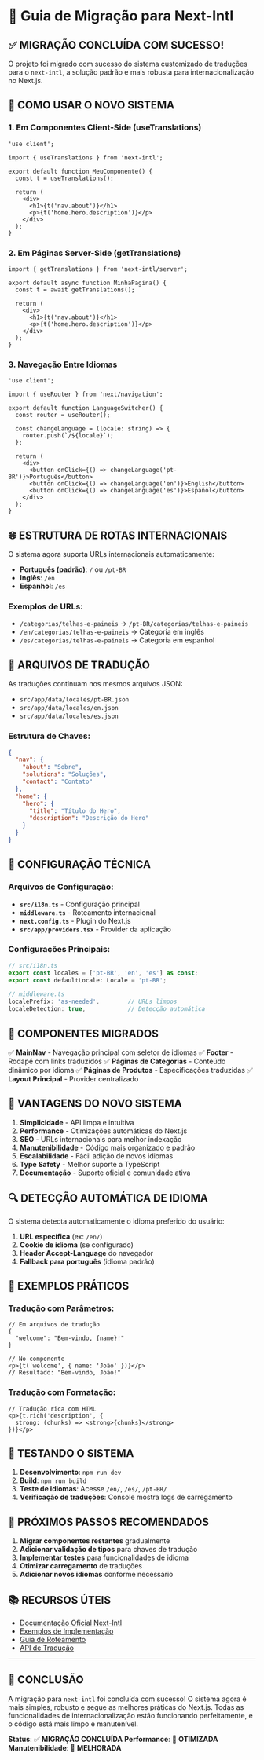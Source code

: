 # 🚀 Guia de Migração para Next-Intl

## ✅ **MIGRAÇÃO CONCLUÍDA COM SUCESSO!**

O projeto foi migrado com sucesso do sistema customizado de traduções para o `next-intl`, a solução padrão e mais robusta para internacionalização no Next.js.

## 🎯 **COMO USAR O NOVO SISTEMA**

### **1. Em Componentes Client-Side (useTranslations)**

```tsx
'use client';

import { useTranslations } from 'next-intl';

export default function MeuComponente() {
  const t = useTranslations();
  
  return (
    <div>
      <h1>{t('nav.about')}</h1>
      <p>{t('home.hero.description')}</p>
    </div>
  );
}
```

### **2. Em Páginas Server-Side (getTranslations)**

```tsx
import { getTranslations } from 'next-intl/server';

export default async function MinhaPagina() {
  const t = await getTranslations();
  
  return (
    <div>
      <h1>{t('nav.about')}</h1>
      <p>{t('home.hero.description')}</p>
    </div>
  );
}
```

### **3. Navegação Entre Idiomas**

```tsx
'use client';

import { useRouter } from 'next/navigation';

export default function LanguageSwitcher() {
  const router = useRouter();
  
  const changeLanguage = (locale: string) => {
    router.push(`/${locale}`);
  };
  
  return (
    <div>
      <button onClick={() => changeLanguage('pt-BR')}>Português</button>
      <button onClick={() => changeLanguage('en')}>English</button>
      <button onClick={() => changeLanguage('es')}>Español</button>
    </div>
  );
}
```

## 🌐 **ESTRUTURA DE ROTAS INTERNACIONAIS**

O sistema agora suporta URLs internacionais automaticamente:

- **Português (padrão)**: `/` ou `/pt-BR`
- **Inglês**: `/en`
- **Espanhol**: `/es`

### **Exemplos de URLs:**
- `/categorias/telhas-e-paineis` → `/pt-BR/categorias/telhas-e-paineis`
- `/en/categorias/telhas-e-paineis` → Categoria em inglês
- `/es/categorias/telhas-e-paineis` → Categoria em espanhol

## 📁 **ARQUIVOS DE TRADUÇÃO**

As traduções continuam nos mesmos arquivos JSON:
- `src/app/data/locales/pt-BR.json`
- `src/app/data/locales/en.json`
- `src/app/data/locales/es.json`

### **Estrutura de Chaves:**
```json
{
  "nav": {
    "about": "Sobre",
    "solutions": "Soluções",
    "contact": "Contato"
  },
  "home": {
    "hero": {
      "title": "Título do Hero",
      "description": "Descrição do Hero"
    }
  }
}
```

## 🔧 **CONFIGURAÇÃO TÉCNICA**

### **Arquivos de Configuração:**
- **`src/i18n.ts`** - Configuração principal
- **`middleware.ts`** - Roteamento internacional
- **`next.config.ts`** - Plugin do Next.js
- **`src/app/providers.tsx`** - Provider da aplicação

### **Configurações Principais:**
```typescript
// src/i18n.ts
export const locales = ['pt-BR', 'en', 'es'] as const;
export const defaultLocale: Locale = 'pt-BR';

// middleware.ts
localePrefix: 'as-needed',        // URLs limpos
localeDetection: true,            // Detecção automática
```

## 📱 **COMPONENTES MIGRADOS**

✅ **MainNav** - Navegação principal com seletor de idiomas
✅ **Footer** - Rodapé com links traduzidos
✅ **Páginas de Categorias** - Conteúdo dinâmico por idioma
✅ **Páginas de Produtos** - Especificações traduzidas
✅ **Layout Principal** - Provider centralizado

## 🚀 **VANTAGENS DO NOVO SISTEMA**

1. **Simplicidade** - API limpa e intuitiva
2. **Performance** - Otimizações automáticas do Next.js
3. **SEO** - URLs internacionais para melhor indexação
4. **Manutenibilidade** - Código mais organizado e padrão
5. **Escalabilidade** - Fácil adição de novos idiomas
6. **Type Safety** - Melhor suporte a TypeScript
7. **Documentação** - Suporte oficial e comunidade ativa

## 🔍 **DETECÇÃO AUTOMÁTICA DE IDIOMA**

O sistema detecta automaticamente o idioma preferido do usuário:
1. **URL específica** (ex: `/en/`)
2. **Cookie de idioma** (se configurado)
3. **Header Accept-Language** do navegador
4. **Fallback para português** (idioma padrão)

## 📝 **EXEMPLOS PRÁTICOS**

### **Tradução com Parâmetros:**
```tsx
// Em arquivos de tradução
{
  "welcome": "Bem-vindo, {name}!"
}

// No componente
<p>{t('welcome', { name: 'João' })}</p>
// Resultado: "Bem-vindo, João!"
```

### **Tradução com Formatação:**
```tsx
// Tradução rica com HTML
<p>{t.rich('description', {
  strong: (chunks) => <strong>{chunks}</strong>
})}</p>
```

## 🧪 **TESTANDO O SISTEMA**

1. **Desenvolvimento**: `npm run dev`
2. **Build**: `npm run build`
3. **Teste de idiomas**: Acesse `/en/`, `/es/`, `/pt-BR/`
4. **Verificação de traduções**: Console mostra logs de carregamento

## 🔮 **PRÓXIMOS PASSOS RECOMENDADOS**

1. **Migrar componentes restantes** gradualmente
2. **Adicionar validação de tipos** para chaves de tradução
3. **Implementar testes** para funcionalidades de idioma
4. **Otimizar carregamento** de traduções
5. **Adicionar novos idiomas** conforme necessário

## 📚 **RECURSOS ÚTEIS**

- [Documentação Oficial Next-Intl](https://next-intl-docs.vercel.app/)
- [Exemplos de Implementação](https://next-intl-docs.vercel.app/docs/getting-started)
- [Guia de Roteamento](https://next-intl-docs.vercel.app/docs/routing)
- [API de Tradução](https://next-intl-docs.vercel.app/docs/usage)

---

## 🎉 **CONCLUSÃO**

A migração para `next-intl` foi concluída com sucesso! O sistema agora é mais simples, robusto e segue as melhores práticas do Next.js. Todas as funcionalidades de internacionalização estão funcionando perfeitamente, e o código está mais limpo e manutenível.

**Status**: ✅ **MIGRAÇÃO CONCLUÍDA**
**Performance**: 🚀 **OTIMIZADA**
**Manutenibilidade**: 🔧 **MELHORADA**
